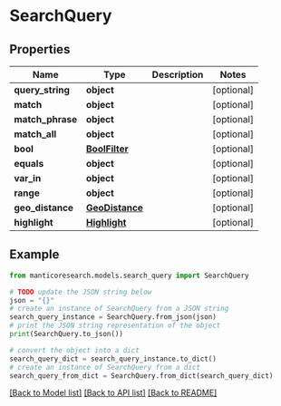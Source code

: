 # SearchQuery


## Properties

Name | Type | Description | Notes
------------ | ------------- | ------------- | -------------
**query_string** | **object** |  | [optional] 
**match** | **object** |  | [optional] 
**match_phrase** | **object** |  | [optional] 
**match_all** | **object** |  | [optional] 
**bool** | [**BoolFilter**](BoolFilter.md) |  | [optional] 
**equals** | **object** |  | [optional] 
**var_in** | **object** |  | [optional] 
**range** | **object** |  | [optional] 
**geo_distance** | [**GeoDistance**](GeoDistance.md) |  | [optional] 
**highlight** | [**Highlight**](Highlight.md) |  | [optional] 

## Example

```python
from manticoresearch.models.search_query import SearchQuery

# TODO update the JSON string below
json = "{}"
# create an instance of SearchQuery from a JSON string
search_query_instance = SearchQuery.from_json(json)
# print the JSON string representation of the object
print(SearchQuery.to_json())

# convert the object into a dict
search_query_dict = search_query_instance.to_dict()
# create an instance of SearchQuery from a dict
search_query_from_dict = SearchQuery.from_dict(search_query_dict)
```
[[Back to Model list]](../README.md#documentation-for-models) [[Back to API list]](../README.md#documentation-for-api-endpoints) [[Back to README]](../README.md)


